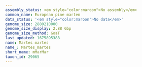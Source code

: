 ```yaml
---
assembly_status: <em style="color:maroon">No assembly</em>
common_name: European pine marten
data_status: '<em style="color:maroon">No data</em>'
genome_size: 2880210000
genome_size_display: 2.88 Gbp
genome_size_method: GoaT
last_updated: 1675895388
name: Martes martes
name_: Martes_martes
short_name: mMarMar
taxon_id: 29065
---
```


